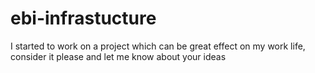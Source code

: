 # ebi-infrastucture
I started to work on a project which can be great effect on my work life, consider it please and let me know about your ideas
